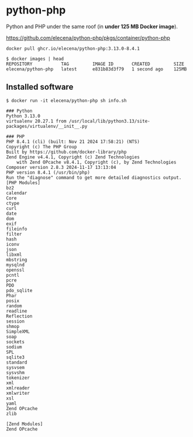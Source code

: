 python-php
==========

Python and PHP under the same roof (in **under 125 MB Docker image**).

https://github.com/elecena/python-php/pkgs/container/python-php

```
docker pull ghcr.io/elecena/python-php:3.13.0-8.4.1
```

```
$ docker images | head
REPOSITORY           TAG         IMAGE ID       CREATED         SIZE
elecena/python-php   latest      e831b83d3f79   1 second ago    125MB
```

## Installed software

```
$ docker run -it elecena/python-php sh info.sh

### Python
Python 3.13.0
virtualenv 20.27.1 from /usr/local/lib/python3.13/site-packages/virtualenv/__init__.py

### PHP
PHP 8.4.1 (cli) (built: Nov 21 2024 17:58:21) (NTS)
Copyright (c) The PHP Group
Built by https://github.com/docker-library/php
Zend Engine v4.4.1, Copyright (c) Zend Technologies
    with Zend OPcache v8.4.1, Copyright (c), by Zend Technologies
Composer version 2.8.3 2024-11-17 13:13:04
PHP version 8.4.1 (/usr/bin/php)
Run the "diagnose" command to get more detailed diagnostics output.
[PHP Modules]
bz2
calendar
Core
ctype
curl
date
dom
exif
fileinfo
filter
hash
iconv
json
libxml
mbstring
mysqlnd
openssl
pcntl
pcre
PDO
pdo_sqlite
Phar
posix
random
readline
Reflection
session
shmop
SimpleXML
soap
sockets
sodium
SPL
sqlite3
standard
sysvsem
sysvshm
tokenizer
xml
xmlreader
xmlwriter
xsl
yaml
Zend OPcache
zlib

[Zend Modules]
Zend OPcache
```
